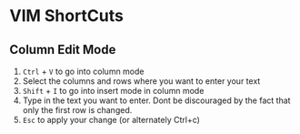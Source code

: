 VIM ShortCuts
=============

Column Edit Mode
----------------
1. `Ctrl` + `V` to go into column mode
2. Select the columns and rows where you want to enter your text
3. `Shift` + `I` to go into insert mode in column mode
4. Type in the text you want to enter. Dont be discouraged by the fact that only the first row is changed.
5. `Esc` to apply your change (or alternately Ctrl+c)


